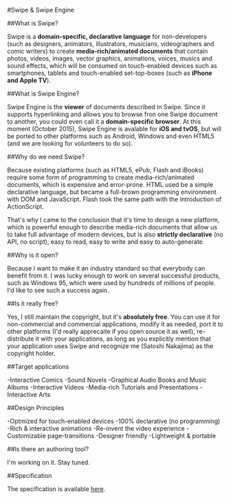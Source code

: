 #Swipe & Swipe Engine

##What is Swipe?

Swipe is a **domain-specific, declarative language** for non-developers (such as designers, animators, illustrators, musicians, videographers and comic writers) to create **media-rich/animated documents** that contain photos, videos, images, vector graphics, animations, voices, musics and sound effects, which will be consumed on touch-enabled devices such as smartphones, tablets and touch-enabled set-top-boxes (such as **iPhone and Apple TV**). 

##What is Swipe Engine?

Swipe Engine is the **viewer** of documents described in Swipe. Since it supports hyperlinking and allows you to browse fron one Swipe document to another, you could even call it a **domain-specific browser**. At this moment (October 2015), Swipe Engine is avalable for **iOS and tvOS**, but will be ported to other platforms such as Android, Windows and even HTML5 (and we are looking for volunteers to do so). 

##Why do we need Swipe?

Because existing platforms (such as HTML5, ePub, Flash and iBooks) require some form of programming to create media-rich/animated documents, which is expensive and error-prone. HTML used be a simple declarative language, but became a full-brown programming environment with DOM and JavaScript. Flash took the same path with the introduction of ActionScript. 

That's why I came to the conclusion that it's time to design a new platform, which is powerful enough to describe media-rich documents that allow us to take full advantage of modern devices, but is also **strictly declarative** (no API, no script), easy to read, easy to write and easy to auto-generate. 

##Why is it open?

Because I want to make it an industry standard so that everybody can benefit from it. I was lucky enough to work on several successful products, such as Windows 95, which were used by hundreds of millions of people. I'd like to see such a success again.

##Is it really free?

Yes, I still maintain the copyright, but it's **absolutely free**. You can use it for non-commercial and commercial applications, modify it as needed, port it to other platforms (I'd really apprecaite if you open source it as well), re-distribute it with your applications, as long as you explicitly mention that your application uses Swipe and recognize me (Satoshi Nakajima) as the copyright holder.

##Target applications

-Interactive Comics
-Sound Novels
-Graphical Audio Books and Music Albums
-Interactive Videos
-Media-rich Tutorials and Presentations
-Interactive Arts

##Design Principles

-Optmized for touch-enabled devices
-100% declarative (no programming)
-Rich & interactive animations
-Re-invent the video experience
-Customizable page-transitions
-Designer friendly
-Lightweight & portable

##Is there an authoring tool?

I'm working on it. Stay tuned.

##Specification

The specification is available [here](SPECIFICATION.md). 

